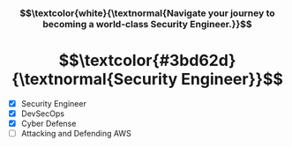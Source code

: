<h3 align="center"> $$\textcolor{white}{\textnormal{Navigate your journey to becoming a world-class Security Engineer.}}$$ </h3>
<h1 align="center"> $$\textcolor{#3bd62d}{\textnormal{Security Engineer}}$$ </h1>

- [x] Security Engineer
- [x] DevSecOps
- [x] Cyber Defense
- [ ] Attacking and Defending AWS
